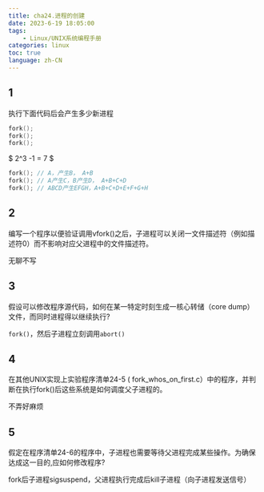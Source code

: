 ```yaml
---
title: cha24.进程的创建
date: 2023-6-19 18:05:00
tags:
    - Linux/UNIX系统编程手册
categories: linux
toc: true
language: zh-CN
---
```


## 1
执行下面代码后会产生多少新进程
```c
fork();
fork();
fork();
```

$ 2^3 -1 =  7 $
```c
fork(); // A，产生B， A+B
fork(); // A产生C，B产生D， A+B+C+D
fork(); // ABCD产生EFGH，A+B+C+D+E+F+G+H
```

## 2

编写一个程序以便验证调用vfork()之后，子进程可以关闭一文件描述符（例如描述符0）而不影响对应父进程中的文件描述符。

无聊不写

## 3

假设可以修改程序源代码，如何在某一特定时刻生成一核心转储（core dump）文件，而同时进程得以继续执行?

`fork()`，然后子进程立刻调用`abort()`

## 4

在其他UNIX实现上实验程序清单24-5 ( fork_whos_on_first.c）中的程序，并判断在执行fork()后这些系统是如何调度父子进程的。

不弄好麻烦

## 5

假定在程序清单24-6的程序中，子进程也需要等待父进程完成某些操作。为确保达成这一目的,应如何修改程序?

fork后子进程sigsuspend，父进程执行完成后kill子进程（向子进程发送信号）



